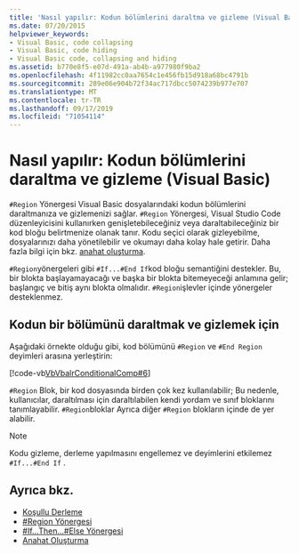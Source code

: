 ```yaml
---
title: 'Nasıl yapılır: Kodun bölümlerini daraltma ve gizleme (Visual Basic)'
ms.date: 07/20/2015
helpviewer_keywords:
- Visual Basic, code collapsing
- Visual Basic, code hiding
- Visual Basic code, collapsing and hiding
ms.assetid: b770e8f5-e07d-491a-ab4b-a977980f9ba2
ms.openlocfilehash: 4f11982cc0aa7654c1e456fb15d918a68bc4791b
ms.sourcegitcommit: 289e06e904b72f34ac717dbcc5074239b977e707
ms.translationtype: MT
ms.contentlocale: tr-TR
ms.lasthandoff: 09/17/2019
ms.locfileid: "71054114"
---
```

# <a name="how-to-collapse-and-hide-sections-of-code-visual-basic"></a>Nasıl yapılır: Kodun bölümlerini daraltma ve gizleme (Visual Basic)

`#Region` Yönergesi Visual Basic dosyalarındaki kodun bölümlerini daraltmanıza ve gizlemenizi sağlar. `#Region` Yönergesi, Visual Studio Code düzenleyicisini kullanırken genişletebileceğiniz veya daraltabileceğiniz bir kod bloğu belirtmenize olanak tanır. Kodu seçici olarak gizleyebilme, dosyalarınızı daha yönetilebilir ve okumayı daha kolay hale getirir. Daha fazla bilgi için bkz. [anahat oluşturma](/visualstudio/ide/outlining).

`#Region`yönergeleri gibi `#If...#End If`kod bloğu semantiğini destekler. Bu, bir blokta başlayamayacağı ve başka bir blokta bitemeyeceği anlamına gelir; başlangıç ve bitiş aynı blokta olmalıdır. `#Region`işlevler içinde yönergeler desteklenmez.

## <a name="to-collapse-and-hide-a-section-of-code"></a>Kodun bir bölümünü daraltmak ve gizlemek için

Aşağıdaki örnekte olduğu gibi, kod bölümünü `#Region` ve `#End Region` deyimleri arasına yerleştirin:

[!code-vb[VbVbalrConditionalComp#6](~/samples/snippets/visualbasic/VS_Snippets_VBCSharp/VbVbalrConditionalComp/VB/Class1.vb#6)]

`#Region` Blok, bir kod dosyasında birden çok kez kullanılabilir; Bu nedenle, kullanıcılar, daraltılması için daraltılabilen kendi yordam ve sınıf bloklarını tanımlayabilir. `#Region`bloklar Ayrıca diğer `#Region` blokların içinde de yer alabilir.

> [!NOTE]
> Kodu gizleme, derleme yapılmasını engellemez ve deyimlerini etkilemez `#If...#End If` .

## <a name="see-also"></a>Ayrıca bkz.

- [Koşullu Derleme](../../../visual-basic/programming-guide/program-structure/conditional-compilation.md)
- [#Region Yönergesi](../../../visual-basic/language-reference/directives/region-directive.md)
- [#If...Then...#Else Yönergesi](../../../visual-basic/language-reference/directives/if-then-else-directives.md)
- [Anahat Oluşturma](/visualstudio/ide/outlining)
